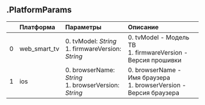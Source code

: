 ## .PlatformParams

| | Платформа | Параметры | Описание |
|---:|:---|:---|:---|
|0|web_smart_tv|0. tvModel: <em>String</em><br>1. firmwareVersion: <em>String</em><br>|0. tvModel - Модель ТВ<br>1. firmwareVersion - Версия прошивки<br>|
|1|ios|0. browserName: <em>String</em><br>1. browserVersion: <em>String</em><br>|0. browserName - Имя браузера<br>1. browserVersion - Версия браузера<br>|
